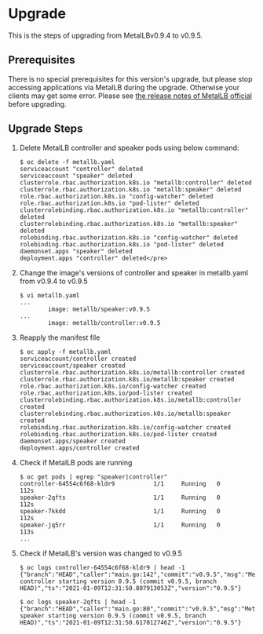 # Upgrade

This is the steps of upgrading from MetalLBv0.9.4 to v0.9.5.

## Prerequisites

There is no special prerequisites for this version's upgrade, but please stop accessing applications via MetalLB during the upgrade. Otherwise your clients may get some error.
Please see [the release notes of MetalLB official](https://metallb.universe.tf/release-notes/) before upgrading.

## Upgrade Steps

1. Delete MetalLB controller and speaker pods using below command:
   ```
   $ oc delete -f metallb.yaml
   serviceaccount "controller" deleted
   serviceaccount "speaker" deleted
   clusterrole.rbac.authorization.k8s.io "metallb:controller" deleted
   clusterrole.rbac.authorization.k8s.io "metallb:speaker" deleted
   role.rbac.authorization.k8s.io "config-watcher" deleted
   role.rbac.authorization.k8s.io "pod-lister" deleted
   clusterrolebinding.rbac.authorization.k8s.io "metallb:controller" deleted
   clusterrolebinding.rbac.authorization.k8s.io "metallb:speaker" deleted
   rolebinding.rbac.authorization.k8s.io "config-watcher" deleted
   rolebinding.rbac.authorization.k8s.io "pod-lister" deleted
   daemonset.apps "speaker" deleted
   deployment.apps "controller" deleted</pre>
   ```
1. Change the image's versions of controller and speaker in metallb.yaml from v0.9.4 to v0.9.5
   ```
   $ vi metallb.yaml
   ...
           image: metallb/speaker:v0.9.5
   ...
           image: metallb/controller:v0.9.5
   ```
1. Reapply the manifest file
   ```
   $ oc apply -f metallb.yaml
   serviceaccount/controller created
   serviceaccount/speaker created
   clusterrole.rbac.authorization.k8s.io/metallb:controller created
   clusterrole.rbac.authorization.k8s.io/metallb:speaker created
   role.rbac.authorization.k8s.io/config-watcher created
   role.rbac.authorization.k8s.io/pod-lister created
   clusterrolebinding.rbac.authorization.k8s.io/metallb:controller created
   clusterrolebinding.rbac.authorization.k8s.io/metallb:speaker created
   rolebinding.rbac.authorization.k8s.io/config-watcher created
   rolebinding.rbac.authorization.k8s.io/pod-lister created
   daemonset.apps/speaker created
   deployment.apps/controller created
   ```
1. Check if MetalLB pods are running
   ```
   $ oc get pods | egrep "speaker|controller"
   controller-64554c6f68-kldr9           1/1     Running   0          112s
   speaker-2qfts                         1/1     Running   0          112s
   speaker-7kkdd                         1/1     Running   0          112s
   speaker-jq5rr                         1/1     Running   0          113s
   ...
   ```
1. Check if MetalLB's version was changed to v0.9.5
   ```
   $ oc logs controller-64554c6f68-kldr9 | head -1
   {"branch":"HEAD","caller":"main.go:142","commit":"v0.9.5","msg":"MetalLB controller starting version 0.9.5 (commit v0.9.5, branch HEAD)","ts":"2021-01-09T12:31:50.807913053Z","version":"0.9.5"}
    
   $ oc logs speaker-2qfts | head -1
   {"branch":"HEAD","caller":"main.go:80","commit":"v0.9.5","msg":"MetalLB speaker starting version 0.9.5 (commit v0.9.5, branch HEAD)","ts":"2021-01-09T12:31:50.617012746Z","version":"0.9.5"}
   ```